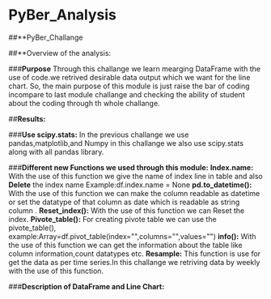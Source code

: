 # PyBer_Analysis

  ##**PyBer_Challange

##**Overview of the analysis: 

  ###**Purpose**
        Through this challange we learn mearging DataFrame with the use of code.we retrived desirable data output which we want for the line chart.
          So, the main purpose of this module is just raise the bar of coding incompare to last module challange and checking the ability of student about the coding           through th whole challange.
          
  ##**Results:**
  
  ###**Use scipy.stats:**
        In the previous challange we use pandas,matplotlib,and Numpy in this challange we also use scipy.stats along with all pandas library. 
        
  ###**Different new Functions we used through this module:**
        **Index.name:**
            With the use of this function we give the name of index line in table and also **Delete** the index name Example:df.index.name = None
        **pd.to_datetime():**
            With the use of this function we can make the column readable as datetime or set the datatype of that column as date which is readable as string column .
        **Reset_index():**
            With the use of this function we can Reset the index.
        **Pivote_table():**
            For creating pivote table we can use the pivote_table(), example:Array=df.pivot_table(index="",columns="",values="")
        **info():**
            With the use of this function we can get the information about the table like column information,count datatypes etc.
        **Resample:**
            This function is use for get the data as per time series.In this challange we retriving data by weekly with the use of this function.
            
   ###**Description of DataFrame and Line Chart:**
        
   
        
  
